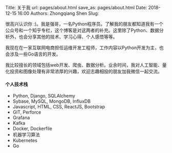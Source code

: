 Title: 关于我
url: pages/about.html
save_as: pages/about.html
Date: 2018-12-15 16:00
Authors: Zhongqiang Shen
Slug:

很高兴认识你 :)。我是强哥，一名Python程序员。了解我的朋友都知道我有一个公众号和一个知乎专栏，这个博客是对这两者的补充。这里除了Python、数据分析外，也会分享其他的技术、学习心得、个人感悟等等。

我现在在一家互联网电商担任运维开发工程师，工作内容以Python开发为主，也会涉及一些Go语言的开发。

我比较擅长的领域包括web开发、爬虫、数据分析。业余时间，我对人工智能、量化投资和图像处理有非常浓厚的兴趣，欢迎志趣相投的朋友加我微信一起交流。


#### 个人技术栈
+ Python, Django, SQLAlchemy
+ Sybase, MySQL, MongoDB, InfluxDB
+ Javascript, HTML, CSS, ReactJS, Bootstrap
+ GIT, Perforce
+ Grafana
+ Kafka
+ Docker, Dockerfile
+ 机器学习算法
+ Kubernetes
+ Go
